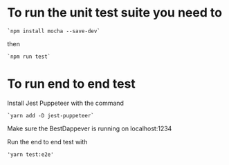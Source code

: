 # To run the unit test suite you need to 

    `npm install mocha --save-dev`

then

    `npm run test`

# To run end to end test

Install Jest Puppeteer with the command 

    `yarn add -D jest-puppeteer` 

Make sure the BestDappever is running on localhost:1234

Run the end to end test with

    'yarn test:e2e'
    